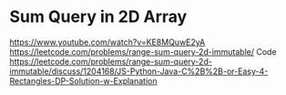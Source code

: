 # Sum Query in 2D Array
https://www.youtube.com/watch?v=KE8MQuwE2yA 
https://leetcode.com/problems/range-sum-query-2d-immutable/
Code 
https://leetcode.com/problems/range-sum-query-2d-immutable/discuss/1204168/JS-Python-Java-C%2B%2B-or-Easy-4-Rectangles-DP-Solution-w-Explanation